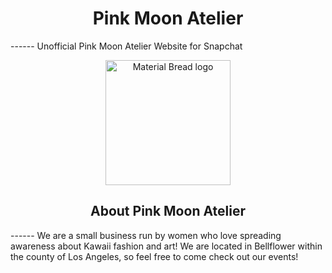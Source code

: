 <h1 align="center">Pink Moon Atelier</h1>
------
Unofficial Pink Moon Atelier Website for Snapchat
<p align="center">
    <img width="200" src="http://material-bread.org/logo-shadow.svg" alt="Material Bread logo">
</p>
<h2 align="center">About Pink Moon Atelier</h2>
------
We are a small business run by women who love spreading awareness about Kawaii fashion and art! We are located in Bellflower within the county of Los Angeles, so feel free to come check out our events!



